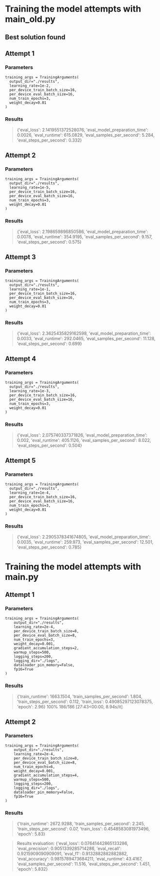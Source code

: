 # Training the model attempts with main_old.py

## Best solution found

## Attempt 1

### Parameters
```
training_args = TrainingArguments(
  output_dir="./results",
  learning_rate=1e-2,
  per_device_train_batch_size=16,
  per_device_eval_batch_size=16,
  num_train_epochs=3,
  weight_decay=0.01
)
```
### Results

> {'eval_loss': 2.1419551372528076, 'eval_model_preparation_time': 0.0026, 'eval_runtime': 615.0829, 'eval_samples_per_second': 5.284, 'eval_steps_per_second': 0.332}

## Attempt 2

### Parameters
```
training_args = TrainingArguments(
  output_dir="./results",
  learning_rate=1e-5,
  per_device_train_batch_size=16,
  per_device_eval_batch_size=16,
  num_train_epochs=3,
  weight_decay=0.01
)
```
### Results

> {'eval_loss': 2.198659896850586, 'eval_model_preparation_time': 0.0078, 'eval_runtime': 354.9195, 'eval_samples_per_second': 9.157, 'eval_steps_per_second': 0.575}

## Attempt 3

### Parameters
```
training_args = TrainingArguments(
  output_dir="./results",
  learning_rate=1e-1,
  per_device_train_batch_size=16,
  per_device_eval_batch_size=16,
  num_train_epochs=3,
  weight_decay=0.01
)
```
### Results

> {'eval_loss': 2.3625435829162598, 'eval_model_preparation_time': 0.0033, 'eval_runtime': 292.0465, 'eval_samples_per_second': 11.128, 'eval_steps_per_second': 0.699}

## Attempt 4

### Parameters
```
training_args = TrainingArguments(
  output_dir="./results",
  learning_rate=1e-3,
  per_device_train_batch_size=16,
  per_device_eval_batch_size=16,
  num_train_epochs=3,
  weight_decay=0.01
)
```
### Results

> {'eval_loss': 2.075740337371826, 'eval_model_preparation_time': 0.002, 'eval_runtime': 405.1126, 'eval_samples_per_second': 8.022, 'eval_steps_per_second': 0.504}

## Attempt 5

### Parameters
```
training_args = TrainingArguments(
  output_dir="./results",
  learning_rate=1e-4,
  per_device_train_batch_size=16,
  per_device_eval_batch_size=16,
  num_train_epochs=3,
  weight_decay=0.01
)
```
### Results

> {'eval_loss': 2.2905378341674805, 'eval_model_preparation_time': 0.0035, 'eval_runtime': 259.973, 'eval_samples_per_second': 12.501, 'eval_steps_per_second': 0.785}

# Training the model attempts with main.py

## Attempt 1

### Parameters
```
training_args = TrainingArguments(
    output_dir="./results",
    learning_rate=2e-4,
    per_device_train_batch_size=8,          
    per_device_eval_batch_size=8,
    num_train_epochs=3,                     
    weight_decay=0.001,                      
    gradient_accumulation_steps=2,          
    warmup_steps=500,                    
    logging_steps=200,
    logging_dir="./logs",
    dataloader_pin_memory=False,
    fp16=True            
)
```
### Results

> {'train_runtime': 1663.1504, 'train_samples_per_second': 1.804, 'train_steps_per_second': 0.112, 'train_loss': 0.49085297123078375, 'epoch': 2.96} 100% 186/186 [27:43<00:00,  8.94s/it]

## Attempt 2

### Parameters
```
training_args = TrainingArguments(
    output_dir="./results",
    learning_rate=2e-4,
    per_device_train_batch_size=8,          
    per_device_eval_batch_size=8,
    num_train_epochs=6,                     
    weight_decay=0.001,                      
    gradient_accumulation_steps=4,          
    warmup_steps=500,                    
    logging_steps=200,
    logging_dir="./logs",
    dataloader_pin_memory=False,
    fp16=True            
)
```
### Results

> {'train_runtime': 2672.9288, 'train_samples_per_second': 2.245, 'train_steps_per_second': 0.07, 'train_loss': 0.4548583081973496, 'epoch': 5.83}

> Results evaluation: {'eval_loss': 0.07641442865133286, 'eval_precision': 0.9051339285714286, 'eval_recall': 0.9215909090909091, 'eval_f1': 0.9132882882882882, 'eval_accuracy': 0.9815789473684211, 'eval_runtime': 43.4167, 'eval_samples_per_second': 11.516, 'eval_steps_per_second': 1.451, 'epoch': 5.832}

